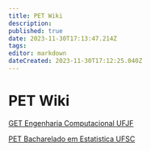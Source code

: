 ```yaml
---
title: PET Wiki
description: 
published: true
date: 2023-11-30T17:13:47.214Z
tags: 
editor: markdown
dateCreated: 2023-11-30T17:12:25.040Z
---
```


# PET Wiki
[GET Engenharia Computacional UFJF](/grupo/19GETEngenhariaComputacionalUFJF)

[PET Bacharelado em Estatistica UFSC](/grupo/202PETBachareladoemEstatisticaUFSC)
